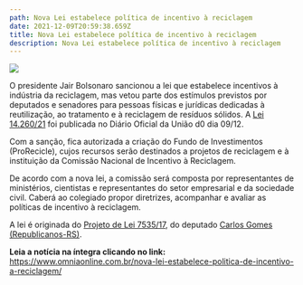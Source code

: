```yaml
---
path: Nova Lei estabelece política de incentivo à reciclagem
date: 2021-12-09T20:59:38.659Z
title: Nova Lei estabelece política de incentivo à reciclagem
description: Nova Lei estabelece política de incentivo à reciclagem
---
```

<!--StartFragment-->

![](https://www.omniaonline.com.br/wp-content/uploads/2021/12/Site-3-59.png)

O presidente Jair Bolsonaro sancionou a lei que estabelece incentivos à indústria da reciclagem, mas vetou parte dos estímulos previstos por deputados e senadores para pessoas físicas e jurídicas dedicadas à reutilização, ao tratamento e à reciclagem de resíduos sólidos. A [Lei 14.260/21](https://www2.camara.gov.br/legin/fed/lei/2021/lei-14260-8-dezembro-2021-792071-norma-pl.html) foi publicada no Diário Oficial da União d0 dia 09/12.

Com a sanção, fica autorizada a criação do Fundo de Investimentos (ProRecicle), cujos recursos serão destinados a projetos de reciclagem e à instituição da Comissão Nacional de Incentivo à Reciclagem.

De acordo com a nova lei, a comissão será composta por representantes de ministérios, cientistas e representantes do setor empresarial e da sociedade civil. Caberá ao colegiado propor diretrizes, acompanhar e avaliar as políticas de incentivo à reciclagem.

A lei é originada do [Projeto de Lei 7535/17](https://www.camara.leg.br/noticias/574155-CCJ-APROVA-POLITICA-DE-INCENTIVO-A-RECICLAGEM), do deputado [Carlos Gomes (Republicanos-RS)](https://www.camara.leg.br/deputados/178962).

**Leia a notícia na íntegra clicando no link:** https://www.omniaonline.com.br/nova-lei-estabelece-politica-de-incentivo-a-reciclagem/

<!--EndFragment-->